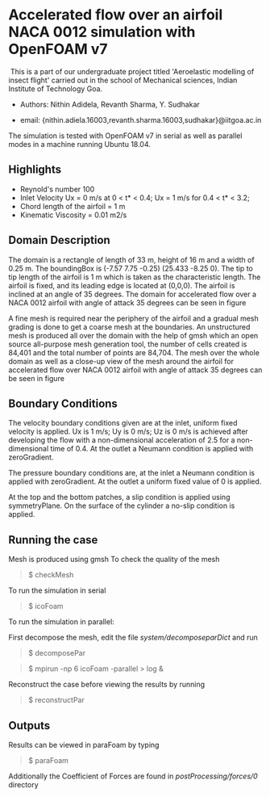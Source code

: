 # Accelerated flow over an airfoil NACA 0012 simulation with OpenFOAM v7
​
This is a part of our undergraduate project titled 'Aeroelastic modelling of insect flight' carried out in the school of Mechanical sciences, Indian Institute of Technology Goa.

* Authors: Nithin Adidela, Revanth Sharma, Y. Sudhakar

* email: {nithin.adiela.16003,revanth.sharma.16003,sudhakar}@iitgoa.ac.in

The  simulation is tested with OpenFOAM v7 in serial as well as parallel modes in a machine running Ubuntu 18.04.

## Highlights 

* Reynold's number 100
* Inlet Velocity Ux = 0 m/s at 0 < t* < 0.4; Ux = 1 m/s for 0.4 < t* < 3.2;
* Chord length of the airfoil = 1 m
* Kinematic Viscosity = 0.01 m2/s

## Domain Description

The domain is a rectangle of length of 33 m, height of 16 m and a width of 0.25 m. The boundingBox is (-7.57 7.75 -0.25) (25.433 -8.25 0). The tip to tip length of the airfoil is 1 m which is taken as the characteristic length. The airfoil is fixed, and its leading edge is located at (0,0,0).  The airfoil is inclined at an angle of 35 degrees. The domain for accelerated flow over a NACA 0012 airfoil with angle of attack 35 degrees can be seen in figure

A fine mesh is required near the periphery of the airfoil and a gradual mesh grading is done to get a coarse mesh at the boundaries. An unstructured mesh is produced all over the domain with the help of gmsh which an open source all-purpose mesh generation tool, the number of cells created is 84,401 and the total number of points are 84,704. The mesh over the whole domain as well as a close-up view of the mesh around the airfoil for accelerated flow over NACA 0012 airfoil with angle of attack 35 degrees can be seen in figure

## Boundary Conditions

The velocity boundary conditions given are at the inlet, uniform fixed velocity is applied. Ux is 1 m/s; Uy is 0 m/s; Uz is 0 m/s is achieved after developing the flow with a non-dimensional acceleration of 2.5 for a non-dimensional time of 0.4. 
At the outlet a Neumann condition is applied with zeroGradient.

The pressure boundary conditions are, at the inlet a Neumann condition is applied with zeroGradient. At the outlet a uniform fixed value of 0 is applied. 

At the top and the bottom patches, a slip condition is applied using symmetryPlane. On the surface of the cylinder a no-slip condition is applied.

## Running the case

​Mesh is produced using gmsh
​To check the quality of the mesh

> $ checkMesh

To run the simulation in serial
> $ icoFoam

To run the simulation in parallel:

First decompose the mesh, edit the file *system/decomposeparDict* and run

> $ decomposePar

> $ mpirun -np 6 icoFoam -parallel > log & 

Reconstruct the case before viewing the results by running 

> $ reconstructPar


## Outputs

Results can be viewed in paraFoam by typing 

> $ paraFoam

Additionally the Coefficient of Forces are found in *postProcessing/forces/0* directory


